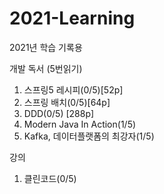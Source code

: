 # 2021-Learning
2021년 학습 기록용

개발 독서 (5번읽기)
1. 스프링5 레시피(0/5)[52p]
2. 스프링 배치(0/5)[64p]
3. DDD(0/5) [288p]
4. Modern Java In Action(1/5)
5. Kafka, 데이터플랫폼의 최강자(1/5)

강의
1. 클린코드(0/5)
